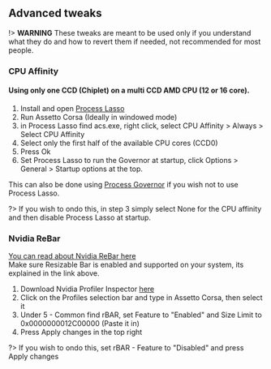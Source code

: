 ## Advanced tweaks
!> **WARNING** These tweaks are meant to be used only if you understand what they do and how to revert them if needed, not recommended for most people.

### CPU Affinity
#### Using only one CCD (Chiplet) on a multi CCD AMD CPU (12 or 16 core).
1. Install and open [Process Lasso](https://bitsum.com/) 
2. Run Assetto Corsa (Ideally in windowed mode)
3. in Process Lasso find acs.exe, right click, select CPU Affinity > Always > Select CPU Affinity
4. Select only the first half of the available CPU cores (CCD0)
5. Press Ok
6. Set Process Lasso to run the Governor at startup, click Options > General > Startup options at the top.

This can also be done using [Process Governor](https://github.com/SystemXFiles/process-governor) if you wish not to use Process Lasso.

?> If you wish to ondo this, in step 3 simply select None for the CPU affinity and then disable Process Lasso at startup.

### Nvidia ReBar
[You can read about Nvidia ReBar here](https://www.rockpapershotgun.com/what-is-resizable-bar-and-should-you-use-it)  
Make sure Resizable Bar is enabled and supported on your system, its explained in the link above.  

1. Download Nvidia Profiler Inspector [here](https://github.com/Orbmu2k/nvidiaProfileInspector/releases)
2. Click on the Profiles selection bar and type in Assetto Corsa, then select it
3. Under 5 - Common find rBAR, set Feature to "Enabled" and Size Limit to 0x0000000012C00000 (Paste it in)
4. Press Apply changes in the top right

?> If you wish to ondo this, set  rBAR - Feature to "Disabled" and press Apply changes
